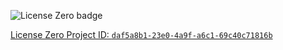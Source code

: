 ![License Zero badge](https://licensezero.com/projects/daf5a8b1-23e0-4a9f-a6c1-69c40c71816b/badge.svg)

[License Zero Project ID: `daf5a8b1-23e0-4a9f-a6c1-69c40c71816b`](https://licensezero.com/projects/daf5a8b1-23e0-4a9f-a6c1-69c40c71816b)
